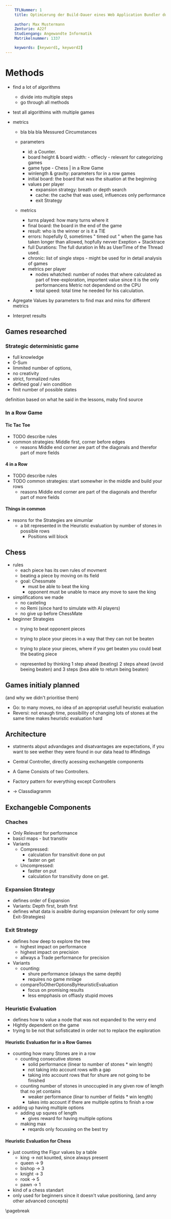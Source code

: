 ```yaml
---
    TFLNummer: 1
    title: Optimierung der Build-Dauer eines Web Application Bundler durch Anpassung der Konfiguration und dessen Auswirkung auf den Entwicklungsprozess
    
    author: Max Mustermann
    Zenturie: A22f
    Studiengang: Angewandte Informatik
    Matrikelnummer: 1337

    keywords: [keyword1, keyword2]
---
```


# Methods
- find a lot of algorithms
	- divide into multiple steps
	- go through all methods
- test all algorithims with multiple games
- metrics
	- bla bla bla Messured Circumstances
	- parameters	
		- id: a Counter.
		- board height & board width: - offiecly - relevant for categorizing games
		- game type - Chess | in a Row Game
		- winlength & gravity: parameters for in a row games
		- initial board: the board that was the situation at the beginning
		- values per player
			- expansion strategy: breath or depth search
			- cache: the cache that was used, influences only performance
			- exit Strategy

	- metrics
		- turns played: how many turns where it
		- final board: the board in the end of the game
		- result: who is the winner or is it a TIE
		- errors: hopefully 0, sometimes " timed out " when the game has taken longer than allowed, hopfully nevver Exeption + Stacktrace
		- full Durations: The full duration in Ms as UserTime of the Thread used.
		- chronic: list of single steps - might be used for in detail analysis of games
		- metrics per player
			- nodes whatched: number of nodes that where calculated as part of tree-exploration,
				importent value since it is the only performancens Metric not dependend on the CPU
			- total speed: total time he needed for his calculation.

- Agregate Values by parameters to find max and mins for different metrics
- Interpret results

## Games researched
### Strategic deterministic game
- full knowledge
- 0-Sum
- limmited number of options,
- no creativity
- strict, formalized rules
- defined goal / win condition
- finit number of possible states

definition based on what he said in the lessons, maby find source

### In a Row Game
#### Tic Tac Toe
- TODO describe rules
- common strategies: Middle first, corner before edges
	- reasons Middle end corner are part of the diagonals and therefor part of more fields
#### 4 in a Row
- TODO describe rules
- TODO common strategies: start somewher in the middle and build your rows
	- reasons Middle end corner are part of the diagonals and therefor part of more fields
#### Things in common
- resons for the Strategies are simumlar
	- a bit represented in the Heuristic evaluation by number of stones in possible rows
		- Positions will block

## Chess
- rules
	- each piece has its own rules of movment
	- beating a piece by moving on its field
	- goal: Chessmate
		- must be able to beat the king
		- opponent must be unable to mace any move to save the king
- simplifications we made
	- no casteling
	- no Remi (since hard to simulate with AI players)
	- no give up before ChessMate
- beginner Strategies
	- trying to beat opponent pieces
	- trying to place your pieces in a way that they can not be beaten
	- trying to place your pieces, where if you get beaten you could beat the beating piece

	- represented by thinking 1 step ahead (beating) 2 steps ahead (avoid beeing beaten) and 3 steps (bea able to return being beaten)

## Games initialy planned 
(and why we didn't prioritise them)
- Go: to many moves, no idea of an appropriat usefull heuristic evaluation
- Reversi: not enaugh time, possibility of changing lots of stones at the same time makes heuristic evaluation hard


## Architecture
- statments abput advandages and disatvantages are expectations, if you want to see wether they were found in our data head to #findings

- Central Controller, directly acessing exchangeble components
- A Game Consists of two Controllers.
- Factory pattern for everything except Controllers
- -> Classdiagramm

## Exchangeble Components
### Chaches
- Only Relevant for performance
- basicl maps - but transitiv
- Variants
	- Compressed:
		- calculation for transitivit done on put
		- faster on get
	- Uncompressed:
		- fastter on put
		- calculation for transitivity done on get.

### Expansion Strategy
- defines order of Expansion
- Variants: Depth first, brath first
- defines what data is avaible during expansion (relevant for only some Exit-Strategies)

### Exit Strategy
- defines how deep to explore the tree
	- highest impact on performance
	- highest impact on precision
	- allways a Trade performance for precision
- Variants
	- counting:
		- shure performance (always the same depth)
		- requires no game mnlage
	- compareToOtherOptionsByHeuristicEvaluation
		- focus on promising results
		- less empphasis on offiasly stupid moves

### Heuristic Evaluation
- defines how to value a node that was not expanded to the verry end
- Hightly dependent on the game
- trying to be not that sofisticated in order not to replace the exploration

#### Heuristic Evaluation for in a Row Games
- counting how many Stones are in a row
	- counting consecutive stones
		- solid performance (linear to number of stones * win length)
		- not taking into account rows with a gap
		- taking into account rows that for shure are not going to be finished
	- counting number of stones in unoccupied in any given row of length that no jet contains
		- weaker performance (linar to number of fields * win length)
		- takes into account if there are multiple optins to finish a row
- adding up having multiple options
	- adding up squres of length
		- gives reward for having multiple options
	- making max
		- reqards only focussing on the best try

#### Heuristic Evaluation for Chess
- just counting the Figur values by a table
	- king -> not kounted, since always present
	- queen -> 9
	- bishop -> 3
	- knight -> 3
	- rook -> 5
	- pawn -> 1
- kind of a chess standart
- only used for beginners since it doesn't value positioning, (and anny other advanced concepts)


		

\pagebreak
